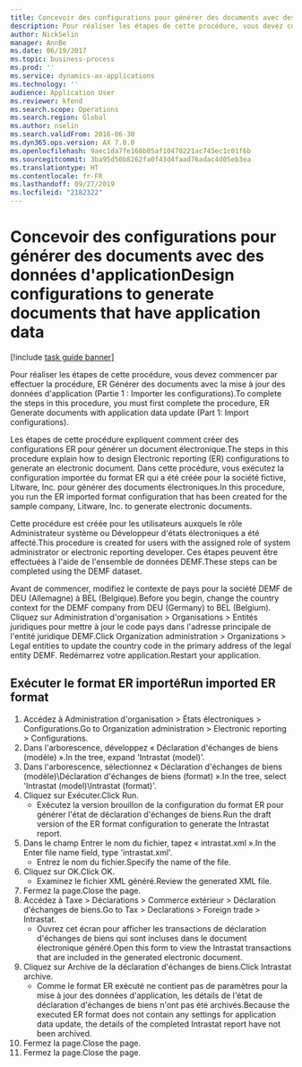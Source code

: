 ```yaml
---
title: Concevoir des configurations pour générer des documents avec des données d'application
description: Pour réaliser les étapes de cette procédure, vous devez commencer par effectuer la procédure, ER Générer des documents avec la mise à jour des données d'application (Partie 1 - Importer les configurations).
author: NickSelin
manager: AnnBe
ms.date: 06/19/2017
ms.topic: business-process
ms.prod: ''
ms.service: dynamics-ax-applications
ms.technology: ''
audience: Application User
ms.reviewer: kfend
ms.search.scope: Operations
ms.search.region: Global
ms.author: nselin
ms.search.validFrom: 2016-06-30
ms.dyn365.ops.version: AX 7.0.0
ms.openlocfilehash: 9aec1da7fe168b05af10470221ac745ec1c01f6b
ms.sourcegitcommit: 3ba95d50b8262fa0f43d4faad76adac4d05eb3ea
ms.translationtype: HT
ms.contentlocale: fr-FR
ms.lasthandoff: 09/27/2019
ms.locfileid: "2182322"
---
```

# <a name="design-configurations-to-generate-documents-that-have-application-data"></a><span data-ttu-id="e4f86-103">Concevoir des configurations pour générer des documents avec des données d'application</span><span class="sxs-lookup"><span data-stu-id="e4f86-103">Design configurations to generate documents that have application data</span></span>

[!include [task guide banner](../../includes/task-guide-banner.md)]

<span data-ttu-id="e4f86-104">Pour réaliser les étapes de cette procédure, vous devez commencer par effectuer la procédure, ER Générer des documents avec la mise à jour des données d'application (Partie 1 : Importer les configurations).</span><span class="sxs-lookup"><span data-stu-id="e4f86-104">To complete the steps in this procedure, you must first complete the procedure, ER Generate documents with application data update (Part 1: Import configurations).</span></span>



<span data-ttu-id="e4f86-105">Les étapes de cette procédure expliquent comment créer des configurations ER pour générer un document électronique.</span><span class="sxs-lookup"><span data-stu-id="e4f86-105">The steps in this procedure explain how to design Electronic reporting (ER) configurations to generate an electronic document.</span></span> <span data-ttu-id="e4f86-106">Dans cette procédure, vous exécutez la configuration importée du format ER qui a été créée pour la société fictive, Litware, Inc. pour générer des documents électroniques.</span><span class="sxs-lookup"><span data-stu-id="e4f86-106">In this procedure, you run the ER imported format configuration that has been created for the sample company, Litware, Inc. to generate electronic documents.</span></span>



<span data-ttu-id="e4f86-107">Cette procédure est créée pour les utilisateurs auxquels le rôle Administrateur système ou Développeur d'états électroniques a été affecté.</span><span class="sxs-lookup"><span data-stu-id="e4f86-107">This procedure is created for users with the assigned role of system administrator or electronic reporting developer.</span></span> <span data-ttu-id="e4f86-108">Ces étapes peuvent être effectuées à l'aide de l'ensemble de données DEMF.</span><span class="sxs-lookup"><span data-stu-id="e4f86-108">These steps can be completed using the DEMF dataset.</span></span> 



<span data-ttu-id="e4f86-109">Avant de commencer, modifiez le contexte de pays pour la société DEMF de DEU (Allemagne) à BEL (Belgique).</span><span class="sxs-lookup"><span data-stu-id="e4f86-109">Before you begin, change the country context for the DEMF company from DEU (Germany) to BEL (Belgium).</span></span> <span data-ttu-id="e4f86-110">Cliquez sur Administration d'organisation > Organisations > Entités juridiques pour mettre à jour le code pays dans l'adresse principale de l'entité juridique DEMF.</span><span class="sxs-lookup"><span data-stu-id="e4f86-110">Click Organization administration > Organizations > Legal entities to update the country code in the primary address of the legal entity DEMF.</span></span> <span data-ttu-id="e4f86-111">Redémarrez votre application.</span><span class="sxs-lookup"><span data-stu-id="e4f86-111">Restart your application.</span></span>


## <a name="run-imported-er-format"></a><span data-ttu-id="e4f86-112">Exécuter le format ER importé</span><span class="sxs-lookup"><span data-stu-id="e4f86-112">Run imported ER format</span></span>
1. <span data-ttu-id="e4f86-113">Accédez à Administration d'organisation > États électroniques > Configurations.</span><span class="sxs-lookup"><span data-stu-id="e4f86-113">Go to Organization administration > Electronic reporting > Configurations.</span></span>
2. <span data-ttu-id="e4f86-114">Dans l'arborescence, développez « Déclaration d'échanges de biens (modèle) ».</span><span class="sxs-lookup"><span data-stu-id="e4f86-114">In the tree, expand 'Intrastat (model)'.</span></span>
3. <span data-ttu-id="e4f86-115">Dans l'arborescence, sélectionnez « Déclaration d'échanges de biens (modèle)\Déclaration d'échanges de biens (format) ».</span><span class="sxs-lookup"><span data-stu-id="e4f86-115">In the tree, select 'Intrastat (model)\Intrastat (format)'.</span></span>
4. <span data-ttu-id="e4f86-116">Cliquez sur Exécuter.</span><span class="sxs-lookup"><span data-stu-id="e4f86-116">Click Run.</span></span>
    * <span data-ttu-id="e4f86-117">Exécutez la version brouillon de la configuration du format ER pour générer l'état de déclaration d'échanges de biens.</span><span class="sxs-lookup"><span data-stu-id="e4f86-117">Run the draft version of the ER format configuration to generate the Intrastat report.</span></span>  
5. <span data-ttu-id="e4f86-118">Dans le champ Entrer le nom du fichier, tapez « intrastat.xml ».</span><span class="sxs-lookup"><span data-stu-id="e4f86-118">In the Enter file name field, type 'intrastat.xml'.</span></span>
    * <span data-ttu-id="e4f86-119">Entrez le nom du fichier.</span><span class="sxs-lookup"><span data-stu-id="e4f86-119">Specify the name of the file.</span></span>  
6. <span data-ttu-id="e4f86-120">Cliquez sur OK.</span><span class="sxs-lookup"><span data-stu-id="e4f86-120">Click OK.</span></span>
    * <span data-ttu-id="e4f86-121">Examinez le fichier XML généré.</span><span class="sxs-lookup"><span data-stu-id="e4f86-121">Review the generated XML file.</span></span>  
7. <span data-ttu-id="e4f86-122">Fermez la page.</span><span class="sxs-lookup"><span data-stu-id="e4f86-122">Close the page.</span></span>
8. <span data-ttu-id="e4f86-123">Accédez à Taxe > Déclarations > Commerce extérieur > Déclaration d'échanges de biens.</span><span class="sxs-lookup"><span data-stu-id="e4f86-123">Go to Tax > Declarations > Foreign trade > Intrastat.</span></span>
    * <span data-ttu-id="e4f86-124">Ouvrez cet écran pour afficher les transactions de déclaration d'échanges de biens qui sont incluses dans le document électronique généré.</span><span class="sxs-lookup"><span data-stu-id="e4f86-124">Open this form to view the Intrastat transactions that are included in the generated electronic document.</span></span>  
9. <span data-ttu-id="e4f86-125">Cliquez sur Archive de la déclaration d'échanges de biens.</span><span class="sxs-lookup"><span data-stu-id="e4f86-125">Click Intrastat archive.</span></span>
    * <span data-ttu-id="e4f86-126">Comme le format ER exécuté ne contient pas de paramètres pour la mise à jour des données d'application, les détails de l'état de déclaration d'échanges de biens n'ont pas été archivés.</span><span class="sxs-lookup"><span data-stu-id="e4f86-126">Because the executed ER format does not contain any settings for application data update, the details of the completed Intrastat report have not been archived.</span></span>  
10. <span data-ttu-id="e4f86-127">Fermez la page.</span><span class="sxs-lookup"><span data-stu-id="e4f86-127">Close the page.</span></span>
11. <span data-ttu-id="e4f86-128">Fermez la page.</span><span class="sxs-lookup"><span data-stu-id="e4f86-128">Close the page.</span></span>

